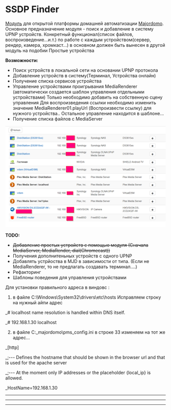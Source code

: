 

# SSDP Finder

[Модуль](https://majordomo.smartliving.ru/forum/viewtopic.php?f=5&t=2756) для открытой платформы домашней автоматизации [Majordomo](majordomo.smartliving.ru).
Основное предназначение модуля - поиск и добавление в систему UPNP устройств. Конкретный функционал(список файлов, воспроизведение...и.т.) по работе с каждым устройством(сервер, рендер, камера, хромкаст...) в основном должен быть вынесен в другой модуль на подобии Простые устройства




**Возможности:**

 - Поиск устройств в локальной сети на основании UPNP протокола
 - Добавление устройств в систему(Терминал, Устройства онлайн)
 - Получение списка сервисов устройства
 - Управление устройствами проигрывания MediaRenderer (автоматически создается шаблон управления отдельными устройствами)
   Только необходимо добавить на собственную сцену управления
   Для воспроизведения ссылки необходимо изменить значение MediaRenderer01.playUrl (Воспроизвести ссылку) для нужного устройства.. 
   Остальное управление находится в шаблоне...
 - Получение списка файлов c MediaServer
 
 ![ScreenShot](/screen.png)


**TODO:**

 - ~~Добавление простых устройств с помощью модуля (Сначала MediaServer, MediaRender, dial(Chromecast))~~
 - Получения дополнитеньных устройств с одного UPNP
 - Добавлять устрйоства в MJD в зависимости от типа. (Если не MediaRenderer, то не предлагать создавать терминал....)
 - Рефакторинг
 - Шаблоны поведения для управления устройствами

Для установки правильного адреса в виндовс :
1. в файле C:\Windows\System32\drivers\etc\hosts
Исправляем строку на нужный айпи адрес

_# localhost name resolution is handled within DNS itself.

_#	192.168.1.30    localhost

2. в файле C:\_majordomo\pms_config.ini
в строке  33 изменяем на тот же адрес...

_[http]

_;--- Defines the hostname that should be shown in the browser url and that is used for the apache server

_;--- At the moment only IP addresses or the placeholder {local_ip} is allowed. 

_HostName=192.168.1.30


----------


----------


----------



